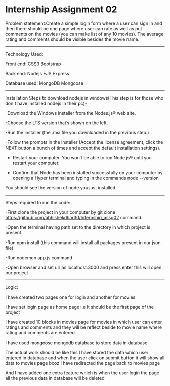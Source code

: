 # Internship Assignment 02

Problem statement:Create a simple login form where a user can sign in and then there should be one page where user can rate as well as put comments on the movies (you can make list of any 10 movies). The average rating and comments should be visible besides the movie name.

-----------------------------------------------------------------------------------------------------------------------------------------------------------------------------


Technology Used:

Front end:
CSS3
Bootstrap

Back end:
Nodejs
EJS
Express

Database used:
MongoDB
Mongoose


-----------------------------------------------------------------------------------------------------------------------------------------------------------------


Installation Steps to download nodejs in windows(This step is for those who don't have installed nodejs in their pc)-

-Download the Windows installer from the Nodes.js® web site. 

-Choose the LTS version that’s shown on the left. 

-Run the installer (the .msi file you downloaded in the previous step.)

-Follow the prompts in the installer (Accept the license agreement, click the NEXT button a bunch of times and accept the default installation settings).

- Restart your computer. You won’t be able to run Node.js® until you restart your computer.

- Confirm that Node has been installed successfully on your computer by opening a Hyper terminal and typing in the commands node --version

You should see the version of node you just installed.

-------------------------------------------------------------------------------------------------------------------------------------------------------------------


Steps required to run the code:

-First clone the project in your computer by  git clone https://github.com/abhishekdhar30/Internship_assg02 command.

-Open the terminal having path set to the directory in which project is present

-Run npm install (this command will install all packages present in our json file)

-Run nodemon app.js command

-Open browser and set url as localhost:3000 and press enter this will open our project

--------------------------------------------------------------------------------------------------------------------------------------------------------------------

Logic:

I have created two pages one for login and another for movies.

I have set login page as home page i.e It should be the first page of the project

I have created 10 blocks in movies page for movies in which user can enter ratings and comments and they will be reflect beside to movie name where rating and comments are entered

I have used mongoose mongodb database to store data in database 

The actual work should be like this I have stored the data which user entered in database and when the user click on submit button it will show all data  to movies page bcoz I have redirected the page back to movies page 

And I have added one extra feature which is when the user login the page all the previous data in database will be deleted
